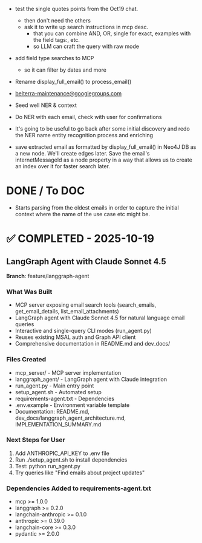 
- test the single quotes points from the Oct19 chat.
    - then don't need the others
    - ask it to write up search instructions in mcp desc.
        - that you can combine AND, OR, single for exact, examples with the field tags:, etc.
        - so LLM can craft the query with raw mode
- add field type searches to MCP 
    - so it can filter by dates and more

- Rename display_full_email() to process_email()

- belterra-maintenance@googlegroups.com

- Seed well NER & context
- Do NER with each email, check with user for confirmations
- It's going to be useful to go back after some initial discovery and redo the NER name entity recognition process and enriching

- save extracted email as formatted by display_full_email() in Neo4J DB as a new node. We'll create edges later. Save the email's internetMessageId as a node property in a way that allows us to create an index over it for faster search later. 

# DONE / To DOC
- Starts parsing from the oldest emails in order to capture the initial context where the name of the use case etc might be.

# ✅ COMPLETED - 2025-10-19
## LangGraph Agent with Claude Sonnet 4.5
**Branch**: feature/langgraph-agent

### What Was Built
- MCP server exposing email search tools (search_emails, get_email_details, list_email_attachments)
- LangGraph agent with Claude Sonnet 4.5 for natural language email queries
- Interactive and single-query CLI modes (run_agent.py)
- Reuses existing MSAL auth and Graph API client
- Comprehensive documentation in README.md and dev_docs/

### Files Created
- mcp_server/ - MCP server implementation
- langgraph_agent/ - LangGraph agent with Claude integration
- run_agent.py - Main entry point
- setup_agent.sh - Automated setup
- requirements-agent.txt - Dependencies
- .env.example - Environment variable template
- Documentation: README.md, dev_docs/langgraph_agent_architecture.md, IMPLEMENTATION_SUMMARY.md

### Next Steps for User
1. Add ANTHROPIC_API_KEY to .env file
2. Run ./setup_agent.sh to install dependencies
3. Test: python run_agent.py
4. Try queries like "Find emails about project updates"

### Dependencies Added to requirements-agent.txt
- mcp >= 1.0.0
- langgraph >= 0.2.0
- langchain-anthropic >= 0.1.0
- anthropic >= 0.39.0
- langchain-core >= 0.3.0
- pydantic >= 2.0.0


